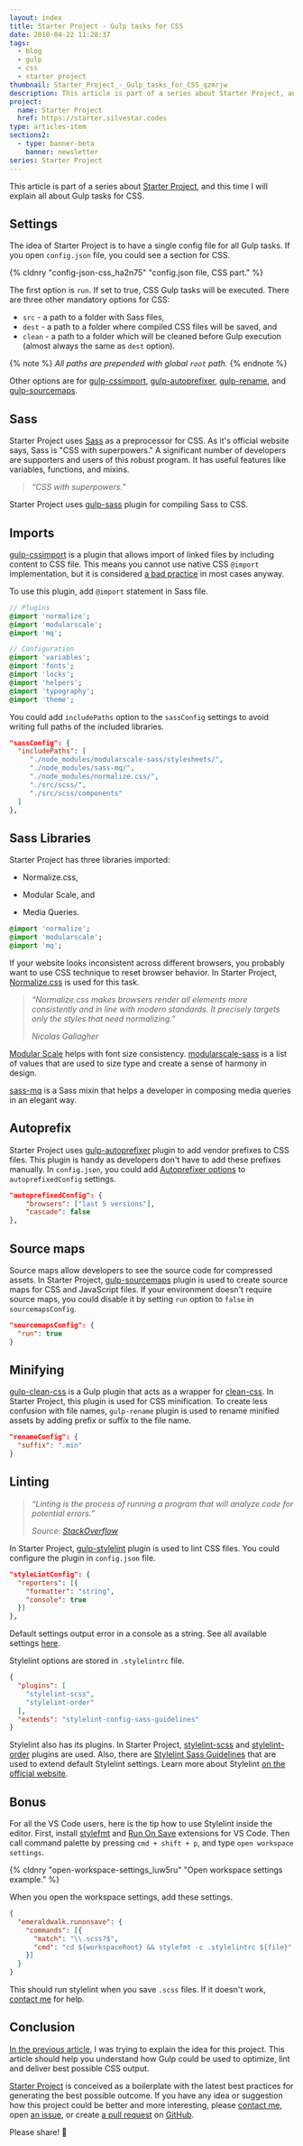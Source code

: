 ```yaml
---
layout: index
title: Starter Project - Gulp tasks for CSS
date: 2018-04-22 11:28:37
tags:
  - blog
  - gulp
  - css
  - starter project
thumbnail: Starter_Project_-_Gulp_tasks_for_CSS_qzmrjw
description: This article is part of a series about Starter Project, and this time I will explain all about Gulp tasks for CSS.
project:
  name: Starter Project
  href: https://starter.silvestar.codes
type: articles-item
sections2:
  - type: banner-beta
    banner: newsletter
series: Starter Project
---
```


This article is part of a series about [Starter Project], and this time I will explain all about Gulp tasks for CSS.

<!-- more -->

## Settings

The idea of Starter Project is to have a single config file for all Gulp tasks. If you open `config.json` file, you could see a section for CSS.

{% cldnry "config-json-css_ha2n75" "config.json file, CSS part." %}

The first option is `run`. If set to true, CSS Gulp tasks will be executed. There are three other mandatory options for CSS:

- `src` - a path to a folder with Sass files,
- `dest` - a path to a folder where compiled CSS files will be saved, and
- `clean` - a path to a folder which will be cleaned before Gulp execution (almost always the same as `dest` option).

{% note %}
_All paths are prepended with global `root` path._
{% endnote %}

Other options are for [gulp-cssimport], [gulp-autoprefixer], [gulp-rename], and [gulp-sourcemaps].

## Sass

Starter Project uses [Sass] as a preprocessor for CSS. As it's official website says, Sass is "CSS with superpowers." A significant number of developers are supporters and users of this robust program. It has useful features like variables, functions, and mixins.

> _“CSS with superpowers.”_

Starter Project uses [gulp-sass] plugin for compiling Sass to CSS.

## Imports

[gulp-cssimport] is a plugin that allows import of linked files by including content to CSS file. This means you cannot use native CSS `@import` implementation, but it is considered [a bad practice](https://stackoverflow.com/a/7199377) in most cases anyway.

To use this plugin, add `@import` statement in Sass file.

``` sass
// Plugins
@import 'normalize';
@import 'modularscale';
@import 'mq';

// Configuration
@import 'variables';
@import 'fonts';
@import 'locks';
@import 'helpers';
@import 'typography';
@import 'theme';
```

You could add `includePaths` option to the `sassConfig` settings to avoid writing full paths of the included libraries.

``` json
"sassConfig": {
  "includePaths": [
     "./node_modules/modularscale-sass/stylesheets/",
     "./node_modules/sass-mq/",
     "./node_modules/normalize.css/",
     "./src/scss/",
     "./src/scss/components"
  ]
},
```

## Sass Libraries

Starter Project has three libraries imported:
- Normalize.css,

- Modular Scale, and
- Media Queries.

``` sass
@import 'normalize';
@import 'modularscale';
@import 'mq';
```

If your website looks inconsistent across different browsers, you probably want to use CSS technique to reset browser behavior. In Starter Project, [Normalize.css] is used for this task.

> _“Normalize.css makes browsers render all elements more consistently and in line with modern standards. It precisely targets only the styles that need normalizing.”_
>
> _Nicolas Gallagher_

[Modular Scale] helps with font size consistency. [modularscale-sass] is a list of values that are used to size type and create a sense of harmony in design.

[sass-mq] is a Sass mixin that helps a developer in composing media queries in an elegant way.

## Autoprefix

Starter Project uses [gulp-autoprefixer] plugin to add vendor prefixes to CSS files. This plugin is handy as developers don't have to add these prefixes manually. In `config.json`, you could add [Autoprefixer options] to `autoprefixedConfig` settings.

``` json
"autoprefixedConfig": {
    "browsers": ["last 5 versions"],
    "cascade": false
},
```

## Source maps

Source maps allow developers to see the source code for compressed assets. In Starter Project, [gulp-sourcemaps] plugin is used to create source maps for CSS and JavaScript files. If your environment doesn't require source maps, you could disable it by setting `run` option to `false` in `sourcemapsConfig`.

``` json
"sourcemapsConfig": {
  "run": true
}
```

## Minifying

[gulp-clean-css] is a Gulp plugin that acts as a wrapper for [clean-css](https://github.com/jakubpawlowicz/clean-css). In Starter Project, this plugin is used for CSS minification. To create less confusion with file names, `gulp-rename` plugin is used to rename minified assets by adding prefix or suffix to the file name.

``` json
"renameConfig": {
  "suffix": ".min"
}
```

## Linting

> _“Linting is the process of running a program that will analyze code for potential errors.”_
>
> _Source: [StackOverflow](https://stackoverflow.com/a/8503586)_

In Starter Project, [gulp-stylelint] plugin is used to lint CSS files. You could configure the plugin in `config.json` file.

``` json
"styleLintConfig": {
  "reporters": [{
    "formatter": "string",
    "console": true
  }]
},
```

Default settings output error in a console as a string. See all available settings [here](https://www.npmjs.com/package/gulp-stylelint#options).

Stylelint options are stored in `.stylelintrc` file.

``` json
{
  "plugins": [
    "stylelint-scss",
    "stylelint-order"
  ],
  "extends": "stylelint-config-sass-guidelines"
}
```

Stylelint also has its plugins. In Starter Project, [stylelint-scss] and [stylelint-order] plugins are used. Also, there are [Stylelint Sass Guidelines] that are used to extend default Stylelint settings. Learn more about Stylelint [on the official website](https://stylelint.io/).

## Bonus

For all the VS Code users, here is the tip how to use Stylelint inside the editor. First, install [stylefmt] and [Run On Save] extensions for VS Code. Then call command palette by pressing `cmd + shift + p`, and type `open workspace settings`.

{% cldnry "open-workspace-settings_luw5ru" "Open workspace settings example." %}

When you open the workspace settings, add these settings.

``` json
{
  "emeraldwalk.runonsave": {
    "commands": [{
      "match": "\\.scss?$",
      "cmd": "cd ${workspaceRoot} && stylefmt -c .stylelintrc ${file}"
    }]
  }
}
```

This should run stylelint when you save `.scss` files. If it doesn't work, [contact me](mailto:admin@silvestar.codes?Subject=VSCode) for help.

## Conclusion

[In the previous article], I was trying to explain the idea for this project. This article should help you understand how Gulp could be used to optimize, lint and deliver best possible CSS output.

[Starter Project] is conceived as a boilerplate with the latest best practices for generating the best possible outcome. If you have any idea or suggestion how this project could be better and more interesting, please [contact me](mailto:admin@silvestar.codes?Subject=Starter), open [an issue], or create [a pull request] on [GitHub].

Please share! 🙏

[In the previous article]: /articles/starter-project-a-set-of-latest-best-practices-packed-in-gulp-tasks/
[Starter Project]: https://starter.silvestar.codes/
[npm]: https://www.npmjs.com/package/starter-project
[Sass]: https://sass-lang.com/
[gulp-sass]: https://www.npmjs.com/package/gulp-sass
[gulp-cssimport]: https://www.npmjs.com/package/gulp-cssimport
[Normalize.css]: https://necolas.github.io/normalize.css/
[Modular Scale]: http://www.modularscale.com/
[modularscale-sass]: https://www.npmjs.com/package/modularscale-sass
[sass-mq]: https://www.npmjs.com/package/sass-mq
[gulp-autoprefixer]: https://www.npmjs.com/package/gulp-autoprefixer
[Autoprefixer options]: https://github.com/postcss/autoprefixer#options
[gulp-clean-css]: https://www.npmjs.com/package/gulp-clean-css
[clean-css]: https://www.npmjs.com/package/clean-css
[gulp-rename]: https://www.npmjs.com/package/gulp-rename
[gulp-sourcemaps]: https://www.npmjs.com/package/gulp-sourcemaps
[gulp-stylelint]: https://www.npmjs.com/package/gulp-stylelint
[stylelint-scss]: https://www.npmjs.com/package/stylelint-scss
[stylelint-order]: https://www.npmjs.com/package/stylelint-order
[Stylelint Sass Guidelines]: https://github.com/bjankord/stylelint-config-sass-guidelines
[stylefmt]: https://marketplace.visualstudio.com/items?itemName=mrmlnc.vscode-stylefmt
[Run On Save]: https://marketplace.visualstudio.com/items?itemName=emeraldwalk.RunOnSave
[an issue]: https://github.com/maliMirkec/starter-project/issues/new
[a pull request]: https://github.com/maliMirkec/starter-project/compare
[GitHub]: https://github.com/maliMirkec/starter-project
